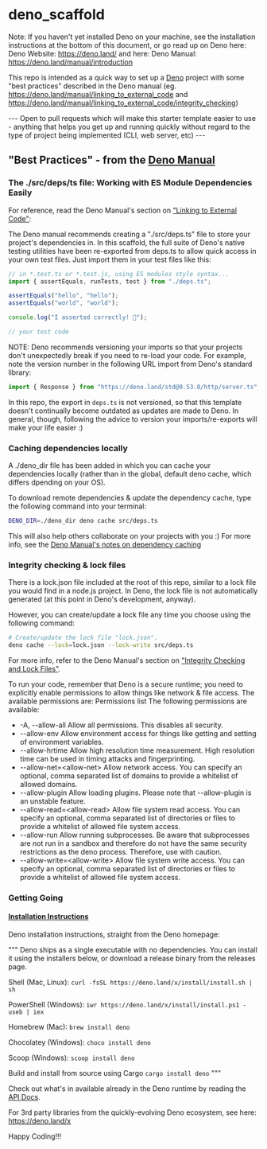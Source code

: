 # deno_scaffold

Note: If you haven't yet installed Deno on your machine, see the installation instructions at the bottom of this document, or go read up on Deno here: 
Deno Website: https://deno.land/  and here: 
Deno Manual: https://deno.land/manual/introduction


This repo is intended as a quick way to set up a [Deno](https://deno.land/) project with some "best practices" described in the Deno manual (eg. https://deno.land/manual/linking_to_external_code and https://deno.land/manual/linking_to_external_code/integrity_checking)

--- Open to pull requests which will make this starter template easier to use - anything that helps you get up and running quickly without regard to the type of project being implemented (CLI, web server, etc) ---


## "Best Practices" - from the [Deno Manual](https://deno.land/manual/introduction)

### The ./src/deps/ts file: Working with ES Module Dependencies Easily

For reference, read the Deno Manual's section on ["Linking to External Code"](https://deno.land/manual/linking_to_external_code):

The Deno manual recommends creating a "./src/deps.ts" file to store your project's dependencies in. In this scaffold, the full suite of Deno's native testing utilities have been re-exported from deps.ts to allow quick access in your own test files.
Just import them in your test files like this:
```js
// in *.test.ts or *.test.js, using ES modules style syntax...
import { assertEquals, runTests, test } from "./deps.ts";

assertEquals("hello", "hello");
assertEquals("world", "world");

console.log("I asserted correctly! 🎉");

// your test code 
```

NOTE: Deno recommends versioning your imports so that your projects don't unexpectedly break if you need to re-load your code. For example, note the version number in the following URL import from Deno's standard library:
```js
import { Response } from "https://deno.land/std@0.53.0/http/server.ts";
```
In this repo, the export in `deps.ts` is not versioned, so that this template doesn't continually become outdated as updates are made to Deno. 
In general, though, following the advice to version your imports/re-exports will make your life easier :)

### Caching dependencies locally

A ./deno_dir file has been added in which you can cache your dependencies locally (rather than in the global, default deno cache, which differs dpending on your OS). 

To download remote dependencies & update the dependency cache, type the following command into your terminal:
```bash
DENO_DIR=./deno_dir deno cache src/deps.ts
```

This will also help others collaborate on your projects with you :)
For more info, see the [Deno Manual's notes on dependency caching](https://deno.land/manual/linking_to_external_code)

### Integrity checking & lock files

There is a lock.json file included at the root of this repo, similar to a lock file you would find in a node.js project. 
In Deno, the lock file is not automatically generated (at this point in Deno's development, anyway). 

However, you can create/update a lock file any time you choose using the following command:
```bash
# Create/update the lock file "lock.json".
deno cache --lock=lock.json --lock-write src/deps.ts
```
For more info, refer to the Deno Manual's section on ["Integrity Checking and Lock Files"](https://deno.land/manual/linking_to_external_code/integrity_checking).

To run your code, remember that Deno is a secure runtime; you need to explicitly enable permissions to allow things like network & file access. 
The available permissions are:
Permissions list
The following permissions are available:


- -A, --allow-all Allow all permissions. This disables all security.
- --allow-env Allow environment access for things like getting and setting of environment variables.
- --allow-hrtime Allow high resolution time measurement. High resolution time can be used in timing attacks and fingerprinting.
- --allow-net=\<allow-net> Allow network access. You can specify an optional, comma separated list of domains to provide a whitelist of allowed domains.
- --allow-plugin Allow loading plugins. Please note that --allow-plugin is an unstable feature.
- --allow-read=\<allow-read> Allow file system read access. You can specify an optional, comma separated list of directories or files to provide a whitelist of allowed file system access.
- --allow-run Allow running subprocesses. Be aware that subprocesses are not run in a sandbox and therefore do not have the same security restrictions as the deno process. Therefore, use with caution.
- --allow-write=\<allow-write> Allow file system write access. You can specify an optional, comma separated list of directories or files to provide a whitelist of allowed file system access.

### Getting Going

#### [Installation Instructions](https://deno.land/#installation)

Deno installation instructions, straight from the Deno homepage:

"""
Deno ships as a single executable with no dependencies. You can install it using the installers below, or download a release binary from the releases page.

Shell (Mac, Linux):
`curl -fsSL https://deno.land/x/install/install.sh | sh`

PowerShell (Windows):
`iwr https://deno.land/x/install/install.ps1 -useb | iex`

Homebrew (Mac):
`brew install deno`

Chocolatey (Windows):
`choco install deno`

Scoop (Windows):
`scoop install deno`

Build and install from source using Cargo
`cargo install deno`
"""


Check out what's in available already in the Deno runtime by reading the [API Docs](https://doc.deno.land/https/github.com/denoland/deno/releases/latest/download/lib.deno.d.ts).

For 3rd party libraries from the quickly-evolving Deno ecosystem, see here: https://deno.land/x


Happy Coding!!!

